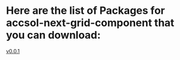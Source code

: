 # Here are the list of Packages for accsol-next-grid-component that you can download:
[v0.0.1](https://github.com/xmione/xmionePackages/blob/master/accsol-next-grid-component/accsol-next-grid-component-0.0.1.tgz)
